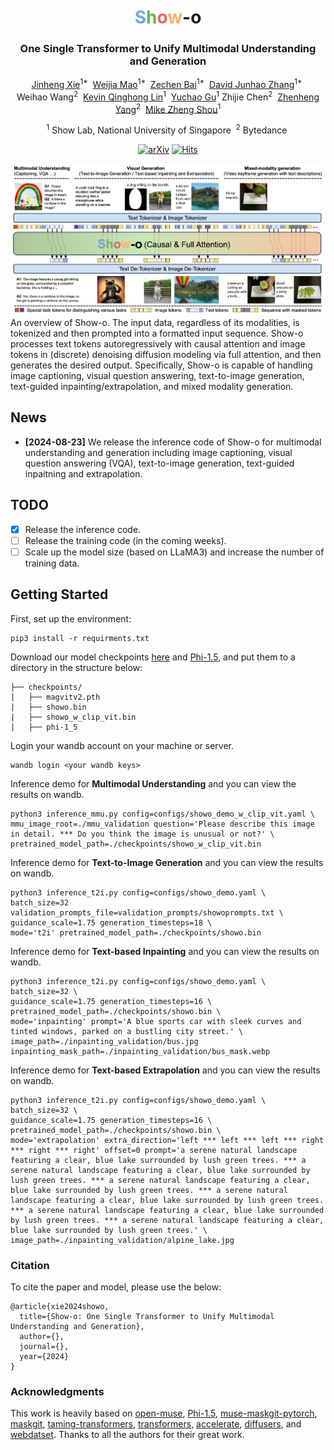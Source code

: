 <div align="center">
<h1><font color=#6FA8DC>S</font><font color=#6FB150>h</font><font color=#E16766>o</font><font color=#F7B26B>w</font>-o</h1>
<h3>One Single Transformer to Unify Multimodal Understanding and Generation</h3>

[Jinheng Xie](https://sierkinhane.github.io/)<sup>1&#42;</sup>&nbsp;
[Weijia Mao](https://scholar.google.com/citations?hl=zh-CN&user=S7bGBmkyNtEC&view_op=list_works&sortby=pubdate)<sup>1&#42;</sup>&nbsp;
[Zechen Bai](https://www.baizechen.site/)<sup>1&#42;</sup>&nbsp;
[David Junhao Zhang](https://junhaozhang98.github.io/)<sup>1&#42;</sup>&nbsp;
<br>
Weihao Wang<sup>2</sup>&nbsp;
[Kevin Qinghong Lin](https://qinghonglin.github.io/)<sup>1</sup>&nbsp;
[Yuchao Gu](https://ycgu.site/)<sup>1</sup>
Zhijie Chen<sup>2</sup>&nbsp;
[Zhenheng Yang](https://scholar.google.com/citations?user=Ds5wwRoAAAAJ&hl=en)<sup>2</sup>&nbsp;
[Mike Zheng Shou](https://scholar.google.com/citations?hl=zh-CN&user=h1-3lSoAAAAJ&view_op=list_works&sortby=pubdate)<sup>1</sup> 

<sup>1</sup> Show Lab, National University of Singapore&nbsp; <sup>2</sup> Bytedance&nbsp;
 
[![arXiv](https://img.shields.io/badge/arXiv-<TBD>-<COLOR>.svg)]() [![Hits](https://hits.seeyoufarm.com/api/count/incr/badge.svg?url=https%3A%2F%2Fgithub.com%2Fshowlab%2FShow-o&count_bg=%2379C83D&title_bg=%23D21A1A&icon=&icon_color=%23E7E7E7&title=hits&edge_flat=false)](https://hits.seeyoufarm.com)

</div>

<img src="docs/showo.png" width="1000">
An overview of Show-o. The input data, regardless of its modalities, is tokenized and then prompted into a formatted input sequence. Show-o processes text tokens autoregressively with causal attention and image tokens in (discrete) denoising diffusion modeling via full attention, and then generates the desired output. Specifically, Show-o is capable of handling image captioning, visual question answering, text-to-image generation, text-guided inpainting/extrapolation, and mixed modality generation.

## News
* **[2024-08-23]** We release the inference code of Show-o for multimodal understanding and generation including image captioning, visual question answering (VQA), text-to-image generation, text-guided inpaitning and extrapolation.

## TODO
- [X] Release the inference code.
- [ ] Release the training code (in the coming weeks).
- [ ] Scale up the model size (based on LLaMA3) and increase the number of training data.

## Getting Started
First, set up the environment:
```
pip3 install -r requirments.txt
```
Download our model checkpoints [here]() and [Phi-1.5](https://huggingface.co/microsoft/phi-1_5), and put them to a directory in the structure below:
```
├── checkpoints/ 
|   ├── magvitv2.pth
|   ├── showo.bin
|   ├── showo_w_clip_vit.bin
|   ├── phi-1_5
```
Login your wandb account on your machine or server.
```
wandb login <your wandb keys>
```
Inference demo for **Multimodal Understanding** and you can view the results on wandb.
```
python3 inference_mmu.py config=configs/showo_demo_w_clip_vit.yaml \
mmu_image_root=./mmu_validation question='Please describe this image in detail. *** Do you think the image is unusual or not?' \
pretrained_model_path=./checkpoints/showo_w_clip_vit.bin
```
Inference demo for **Text-to-Image Generation** and you can view the results on wandb.
```
python3 inference_t2i.py config=configs/showo_demo.yaml \
batch_size=32 validation_prompts_file=validation_prompts/showoprompts.txt \
guidance_scale=1.75 generation_timesteps=18 \
mode='t2i' pretrained_model_path=./checkpoints/showo.bin
```
Inference demo for **Text-based Inpainting** and you can view the results on wandb.
```
python3 inference_t2i.py config=configs/showo_demo.yaml \
batch_size=32 \
guidance_scale=1.75 generation_timesteps=16 \
pretrained_model_path=./checkpoints/showo.bin \
mode='inpainting' prompt='A blue sports car with sleek curves and tinted windows, parked on a bustling city street.' \
image_path=./inpainting_validation/bus.jpg inpainting_mask_path=./inpainting_validation/bus_mask.webp
```
Inference demo for **Text-based Extrapolation** and you can view the results on wandb.
```
python3 inference_t2i.py config=configs/showo_demo.yaml \
batch_size=32 \
guidance_scale=1.75 generation_timesteps=16 \
pretrained_model_path=./checkpoints/showo.bin \
mode='extrapolation' extra_direction='left *** left *** left *** right *** right *** right' offset=0 prompt='a serene natural landscape featuring a clear, blue lake surrounded by lush green trees. *** a serene natural landscape featuring a clear, blue lake surrounded by lush green trees. *** a serene natural landscape featuring a clear, blue lake surrounded by lush green trees. *** a serene natural landscape featuring a clear, blue lake surrounded by lush green trees. *** a serene natural landscape featuring a clear, blue lake surrounded by lush green trees. *** a serene natural landscape featuring a clear, blue lake surrounded by lush green trees.' \
image_path=./inpainting_validation/alpine_lake.jpg
```

### Citation
To cite the paper and model, please use the below:
```
@article{xie2024showo,
  title={Show-o: One Single Transformer to Unify Multimodal Understanding and Generation},
  author={},
  journal={},
  year={2024}
}
```
### Acknowledgments
This work is heavily based on [open-muse](https://github.com/huggingface/open-muse), [Phi-1.5](https://huggingface.co/microsoft/phi-1_5), [muse-maskgit-pytorch](https://github.com/lucidrains/muse-maskgit-pytorch), [maskgit](https://github.com/google-research/maskgit), [taming-transformers](https://github.com/CompVis/taming-transformers), [transformers](https://github.com/huggingface/transformers), [accelerate](https://github.com/huggingface/accelerate), [diffusers](https://github.com/huggingface/diffusers), and [webdatset](https://github.com/webdataset/webdataset). Thanks to all the authors for their great work.
